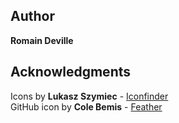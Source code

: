 ## Author

**Romain Deville**

## Acknowledgments

Icons by **Lukasz Szymiec** - [Iconfinder](https://www.iconfinder.com/GraphiteSword)<br/>
GitHub icon by **Cole Bemis** - [Feather](https://feathericons.com/)